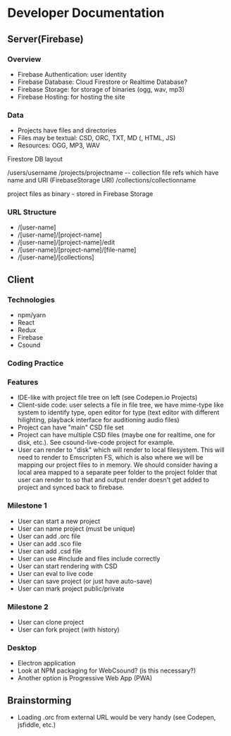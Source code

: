 # Developer Documentation

<!-- SERVER -->

## Server(Firebase)

### Overview

* Firebase Authentication: user identity 
* Firebase Database: Cloud Firestore or Realtime Database?
* Firebase Storage: for storage of binaries (ogg, wav, mp3)
* Firebase Hosting: for hosting the site

### Data

* Projects have files and directories
* Files may be textual: CSD, ORC, TXT, MD (, HTML, JS)
* Resources: OGG, MP3, WAV

Firestore DB layout

/users/username
/projects/projectname -- collection file refs which have name and URI (FirebaseStorage URI)
/collections/collectionname         

project files as binary - stored in Firebase Storage


### URL Structure

* /[user-name]                    
* /[user-name]/[project-name]
* /[user-name]/[project-name]/edit
* /[user-name]/[project-name]/[file-name]  
* /[user-name]/[collections]



<!-- CLIENT -->

## Client

### Technologies

* npm/yarn
* React
* Redux
* Firebase
* Csound


### Coding Practice

### Features  

* IDE-like with project file tree on left (see Codepen.io Projects)
* Client-side code: user selects a file in file tree, we have mime-type like system to identify type, open editor for type (text editor with different hilighting, playback interface for auditioning audio files)
* Project can have "main" CSD file set
* Project can have multiple CSD files (maybe one for realtime, one for disk, etc.).  See csound-live-code project for example.
* User can render to "disk" which will render to local filesystem. This will need to render to Emscripten FS, which is also where we will be mapping our project files to in memory. We should consider having a local area mapped to a separate peer folder to the project folder that user can render to so that and output render doesn't get added to project and synced back to firebase.


<!-- Milestone -->

### Milestone 1

* User can start a new project
* User can name project (must be unique)
* User can add .orc file
* User can add .sco file
* User can add .csd file
* User can use \#include and files include correctly
* User can start rendering with CSD
* User can eval to live code
* User can save project (or just have auto-save)
* User can mark project public/private

### Milestone 2
* User can clone project
* User can fork project (with history)



### Desktop
* Electron application
* Look at NPM packaging for WebCsound? (is this necessary?)
* Another option is Progressive Web App (PWA)



## Brainstorming

* Loading .orc from external URL would be very handy (see Codepen, jsfiddle, etc.)
